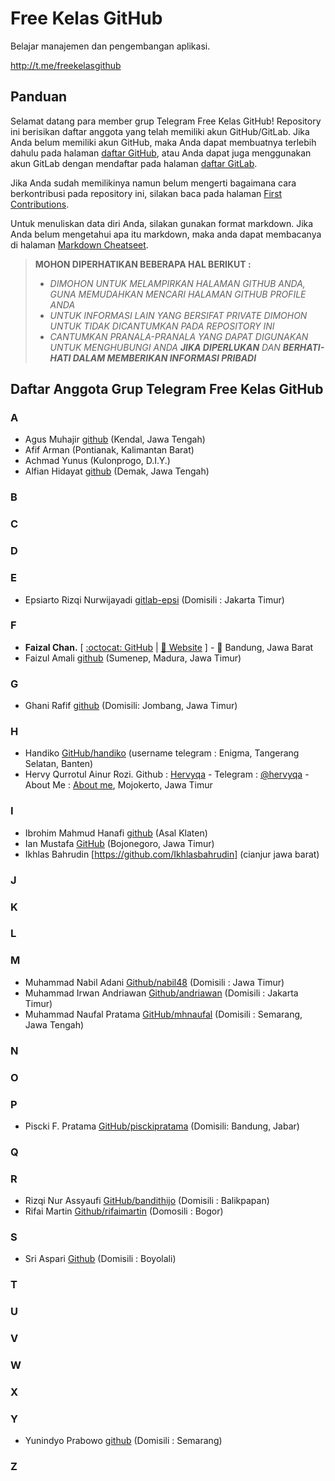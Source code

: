 # Free Kelas GitHub

Belajar manajemen dan pengembangan aplikasi.

http://t.me/freekelasgithub

## Panduan

Selamat datang para member grup Telegram Free Kelas GitHub! Repository ini berisikan daftar anggota yang telah memiliki akun GitHub/GitLab. Jika Anda belum memiliki akun GitHub, maka Anda dapat membuatnya terlebih dahulu pada halaman [daftar GitHub](https://github.com/join), atau Anda dapat juga menggunakan akun GitLab dengan mendaftar pada halaman [daftar GitLab](https://gitlab.com/users/sign_in#register-pane).

Jika Anda sudah memilikinya namun belum mengerti bagaimana cara berkontribusi pada repository ini, silakan baca pada halaman [First Contributions](https://github.com/firstcontributions/first-contributions).

Untuk menuliskan data diri Anda, silakan gunakan format markdown. Jika Anda belum mengetahui apa itu markdown, maka anda dapat membacanya di halaman [Markdown Cheatseet](https://github.com/adam-p/markdown-here/wiki/Markdown-Cheatsheet).

> **MOHON DIPERHATIKAN BEBERAPA HAL BERIKUT :**
> * _DIMOHON UNTUK MELAMPIRKAN HALAMAN GITHUB ANDA, GUNA MEMUDAHKAN MENCARI HALAMAN GITHUB PROFILE ANDA_
> * _UNTUK INFORMASI LAIN YANG BERSIFAT PRIVATE DIMOHON UNTUK TIDAK DICANTUMKAN PADA REPOSITORY INI_
> * _CANTUMKAN PRANALA-PRANALA YANG DAPAT DIGUNAKAN UNTUK MENGHUBUNGI ANDA **JIKA DIPERLUKAN** DAN **BERHATI-HATI DALAM MEMBERIKAN INFORMASI PRIBADI**_

## Daftar Anggota Grup Telegram Free Kelas GitHub

### A
 * Agus Muhajir [github](https://github.com/hajirodeon) (Kendal, Jawa Tengah)
 * Afif Arman (Pontianak, Kalimantan Barat)
 * Achmad Yunus (Kulonprogo, D.I.Y.)
 * Alfian Hidayat [github](https://github.com/alfianguide) (Demak, Jawa Tengah)

### B

### C

### D

### E
 * Epsiarto Rizqi Nurwijayadi [gitlab-epsi](https://gitlab.com/epsi-rns) (Domisili : Jakarta Timur)

### F
 * **Faizal Chan.** [ [:octocat: GitHub](https://github.com/moefc32) | [:link: Website](https://mf-chan.com) ] - :round_pushpin: Bandung, Jawa Barat
 * Faizul Amali [github](https://github.com/ilamazuliaf) (Sumenep, Madura, Jawa Timur)

### G
 * Ghani Rafif [github](https://github.com/ekickx) (Domisili: Jombang, Jawa Timur)

### H
 * Handiko [GitHub/handiko](https://github.com/handiko) (username telegram : Enigma, Tangerang Selatan, Banten)
 * Hervy Qurrotul Ainur Rozi. Github : [Hervyqa](https://github.com/hervyqa) - Telegram : [@hervyqa](https://t.me/hervyqa) - About Me : [About me](https://about.me/hervyq), Mojokerto, Jawa Timur

### I
 * Ibrohim Mahmud Hanafi [github](https://github.com/blackinitial) (Asal Klaten)
 * Ian Mustafa [GitHub](https://github.com/ianmustafa) (Bojonegoro, Jawa Timur)
 * Ikhlas Bahrudin [https://github.com/Ikhlasbahrudin] (cianjur jawa barat)
### J

### K

### L

### M
 * Muhammad Nabil Adani [Github/nabil48](https://github.com/nabil48) (Domisili : Jawa Timur)
 * Muhammad Irwan Andriawan [Github/andriawan](https://github.com/andriawan) (Domisili : Jakarta Timur)
 * Muhammad Naufal Pratama [GitHub/mhnaufal](https://github.com/mhnaufal) (Domisili : Semarang, Jawa Tengah)

### N

### O

### P
 * Piscki F. Pratama [GitHub/pisckipratama](https://github.com/pisckipratama) (Domisili: Bandung, Jabar)

### Q

### R
 * Rizqi Nur Assyaufi [GitHub/bandithijo](https://github.com/bandithijo) (Domisili : Balikpapan)
 * Rifai Martin [Github/rifaimartin](https://github.com/rifaimartin) (Domosili : Bogor)

### S
 * Sri Aspari [Github](https://github.com/siarie) (Domisili : Boyolali)

### T

### U

### V

### W

### X

### Y
 * Yunindyo Prabowo [github](https://github.com/ypraw) (Domisili : Semarang)

### Z
